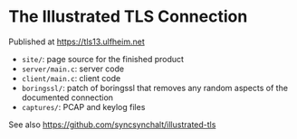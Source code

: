 # The Illustrated TLS Connection

Published at https://tls13.ulfheim.net

- `site/`: page source for the finished product
- `server/main.c`: server code
- `client/main.c`: client code
- `boringssl/`: patch of boringssl that removes any random aspects of the documented connection
- `captures/`: PCAP and keylog files

See also https://github.com/syncsynchalt/illustrated-tls
